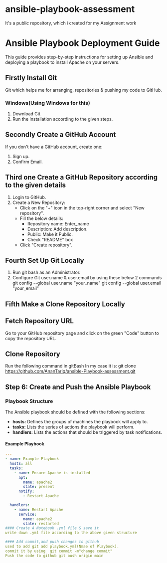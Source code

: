 # ansible-playbook-assessment
It's a public repository, which i created for my Assignment work
# Ansible Playbook Deployment Guide

This guide provides step-by-step instructions for setting up Ansible and deploying a playbook to install Apache on your servers. 

## Firstly Install Git

Git which helps me for arranging, repositories & pushing my code to GitHub.

### Windows(Using Windows for this)
1. Download Git
2. Run the Installation according to the given steps.

## Secondly Create a GitHub Account

If you don't have a GitHub account, create one:

1. Sign up.
2. Confirm Email.

## Third one Create a GitHub Repository according to the given details

1. Login to GitHub.
2. Create a New Repository:
   - Click on the "+" icon in the top-right corner and select "New repository".
   - Fill the below details:
     - Repository name: Enter_name
     - Description: Add description.
     - Public: Make it Public.
     - Check "README" box
   - Click "Create repository".

## Fourth Set Up Git Locally

1. Run git bash as an Administrator.
2. Configure Git user.name & user.email by using these below 2 commands
   git config --global user.name "your_name"
   git config --global user.email "your_email"

## Fifth Make a Clone Repository Locally

## Fetch Repository URL
Go to your GitHub repository page and click on the green "Code" button to copy the repository URL.

## Clone Repository
Run the following command in gitBash
In my case it is: git clone https://github.com/AnanTariq/ansible-Playbook-assessment.git


## Step 6: Create and Push the Ansible Playbook

### Playbook Structure

The Ansible playbook should be defined with the following sections:

- **hosts:** Defines the groups of machines the playbook will apply to.
- **tasks:** Lists the series of actions the playbook will perform.
- **handlers:** Lists the actions that should be triggered by task notifications.

#### Example Playbook

```yaml
---
- name: Example Playbook
  hosts: all
  tasks:
    - name: Ensure Apache is installed
      apt:
        name: apache2
        state: present
      notify:
        - Restart Apache

  handlers:
    - name: Restart Apache
      service:
        name: apache2
        state: restarted
#### Create A Notebook .yml file & save it
write down .yml file according to the above given structure

#### Add commit,and push changes to github
used to add git add playbook.yml(Nmae of Playbook).
commit it by using  git commit -m"change commit"
Push the code to github git oush origin main
